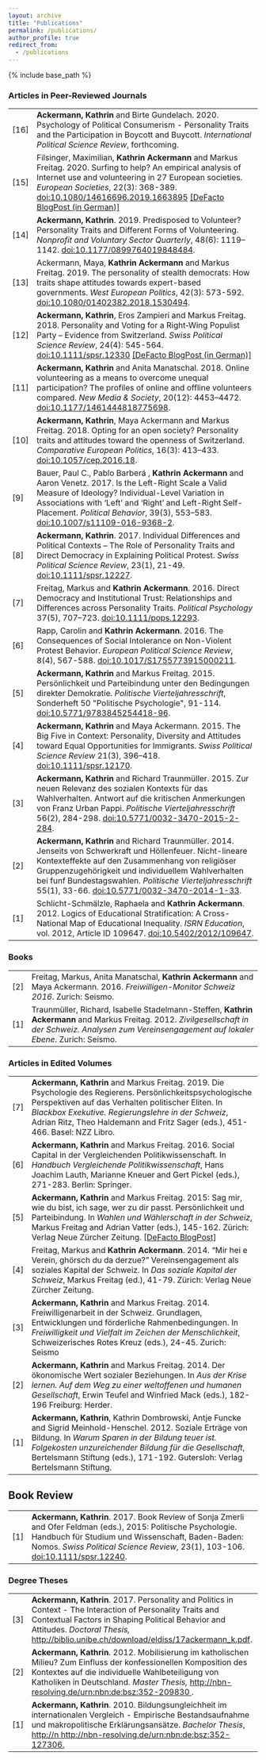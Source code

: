 ```yaml
---
layout: archive
title: "Publications"
permalink: /publications/
author_profile: true
redirect_from:
  - /publications
---
```


{% include base_path %}

<h3>Articles in Peer-Reviewed Journals</h3>
<table class="tg">
<tbody>
<tr>
<td width="5%">[16]</td>
<td width="95%"><strong>Ackermann, Kathrin</strong> and Birte Gundelach. 2020. Psychology of Political
Consumerism - Personality Traits and the Participation in Boycott and Buycott. <em>International Political Science Review</em>, forthcoming.</td>
</tr>
<tr>
<td width="5%">[15]</td>
<td width="95%">Filsinger, Maximilian, <strong>Kathrin Ackermann</strong> and Markus Freitag. 2020. Surfing to help? An empirical analysis of Internet use and volunteering in 27 European societies. <em>European Societies</em>, 22(3): 368-389. <a href="https://doi.org/10.1080/14616696.2019.1663895" target="_blank" rel="noopener noreferrer">doi:10.1080/14616696.2019.1663895</a> <a href="https://www.defacto.expert/2019/10/30/surfen-um-zu-helfen-wie-die-internetnutzung-soziale-ungleichheiten-ausgleicht/" target="_blank" rel="noopener noreferrer">[DeFacto BlogPost (in German)]</a></td>
</tr>
<tr>
<td width="5%">[14]</td>
<td width="95%"><strong>Ackermann, Kathrin</strong>. 2019. Predisposed to Volunteer? Personality Traits and Different Forms of Volunteering. <em>Nonprofit and Voluntary Sector Quarterly</em>, 48(6): 1119–1142. <a href="https://doi.org/10.1177/0899764019848484" target="_blank" rel="noopener noreferrer">doi:10.1177/0899764019848484</a>.</td>
</tr>
<tr>
<td width="5%">[13]</td>
<td width="95%">Ackermann, Maya, <strong>Kathrin Ackermann</strong> and Markus Freitag. 2019. The personality of stealth democrats: How traits shape attitudes towards expert-based governments. <em>West European Politics</em>, 42(3): 573-592. <a href="https://doi.org/10.1080/01402382.2018.1530494" target="_blank" rel="noopener noreferrer">doi:10.1080/01402382.2018.1530494</a>.</td>
</tr>
<tr>
<td width="5%">[12]</td>
<td width="95%"><strong>Ackermann, Kathrin</strong>, Eros Zampieri and Markus Freitag. 2018. Personality and Voting for a Right‐Wing Populist Party – Evidence from Switzerland. <em>Swiss Political Science Review</em>, 24(4): 545-564. <a href="https://doi.org/10.1111/spsr.12330" target="_blank" rel="noopener noreferrer">doi:10.1111/spsr.12330</a> <a href="https://www.defacto.expert/2018/12/17/stimmabgabe-charakterfrage/" target="_blank" rel="noopener noreferrer">[DeFacto BlogPost (in German)]</a></td>
</tr>
<tr>
<td width="5%">[11]</td>
<td width="95%"><strong>Ackermann, Kathrin</strong> and Anita Manatschal. 2018. Online volunteering as a means to overcome unequal participation? The profiles of online and offline volunteers compared. <em>New Media & Society</em>, 20(12): 4453–4472. <a href="https://doi.org/10.1177/1461444818775698" target="_blank" rel="noopener noreferrer">doi:10.1177/1461444818775698</a>.</td>
</tr>
<tr>
<td width="5%">[10]</td>
<td width="95%"><strong>Ackermann, Kathrin</strong>, Maya Ackermann and Markus Freitag. 2018. Opting for an open society? Personality traits and attitudes toward the openness of Switzerland. <em>Comparative European Politics</em>, 16(3): 413–433. <a href="http://dx.doi.org/10.1057/cep.2016.18" target="_blank" rel="noopener noreferrer">doi:10.1057/cep.2016.18</a>.</td>
</tr>
<tr>
<td width="5%">[9]</td>
<td width="95%">Bauer, Paul C., Pablo Barberá , <strong>Kathrin Ackermann</strong> and Aaron Venetz. 2017. Is the Left-Right Scale a Valid Measure of Ideology? Individual-Level Variation in Associations with ‘Left’ and ‘Right’ and Left-Right Self-Placement. <em>Political Behavior</em>, 39(3), 553–583. <a href="http://dx.doi.org/10.1007/s11109-016-9368-2" target="_blank" rel="noopener noreferrer">doi:10.1007/s11109-016-9368-2</a>.</td>
</tr>
<tr>
<td width="5%">[8]</td>
<td width="95%"><strong>Ackermann, Kathrin</strong>. 2017. Individual Differences and Political Contexts – The Role of Personality Traits and Direct Democracy in Explaining Political Protest. <em>Swiss Political Science Review</em>, 23(1), 21-49. <a href="http://onlinelibrary.wiley.com/doi/10.1111/spsr.12227/full" target="_blank" rel="noopener noreferrer">doi:10.1111/spsr.12227</a>.</td>
</tr>
<tr>
<td width="5%">[7]</td>
<td width="95%">Freitag, Markus and <strong>Kathrin Ackermann</strong>. 2016. Direct Democracy and Institutional Trust: Relationships and Differences across Personality Traits. <em>Political Psychology </em>37(5), 707–723. <a href="http://dx.doi.org/10.1111/pops.12293" target="_blank" rel="noopener noreferrer">doi:10.1111/pops.12293</a>.</td>
</tr>
<tr>
<td width="5%">[6]</td>
<td width="95%">Rapp, Carolin and <strong>Kathrin Ackermann</strong>. 2016. The Consequences of Social Intolerance on Non-Violent Protest Behavior. <em>European Political Science Review</em>, 8(4), 567-588. <a href="http://dx.doi.org/10.1017/S1755773915000211" target="_blank" rel="noopener noreferrer">doi:10.1017/S1755773915000211</a>.</td>
</tr>
<tr>
<td width="5%">[5]</td>
<td width="95%"><strong>Ackermann, Kathrin</strong> and Markus Freitag. 2015. Persönlichkeit und Parteibindung unter den Bedingungen direkter Demokratie. <em>Politische Vierteljahresschrift</em>, Sonderheft 50 "Politische Psychologie", 91-114.<a href="http://dx.doi.org/10.5771/9783845254418-96" target="_blank" rel="noopener noreferrer"> doi:10.5771/9783845254418-96</a>.</td>
</tr>
<tr>
<td width="5%">[4]</td>
<td width="95%"><strong>Ackermann, Kathrin</strong> and Maya Ackermann. 2015. The Big Five in Context: Personality, Diversity and Attitudes toward Equal Opportunities for Immigrants. <em>Swiss Political Science Review</em> 21(3), 396–418. <a href="http://dx.doi.org/10.1111/spsr.12170" target="_blank" rel="noopener noreferrer">doi:10.1111/spsr.12170</a>.</td>
</tr>
<tr>
<td width="5%">[3]</td>
<td width="95%"><strong>Ackermann, Kathrin</strong> and Richard Traunmüller. 2015. Zur neuen Relevanz des sozialen Kontexts für das Wahlverhalten. Antwort auf die kritischen Anmerkungen von Franz Urban Pappi. <em>Politische Vierteljahresschrift</em> 56(2), 284-298. <a href="http://dx.doi.org/10.5771/0032-3470-2015-2-284" target="_blank" rel="noopener noreferrer">doi:10.5771/0032-3470-2015-2-284</a>.</td>
</tr>
<tr>
<td width="5%">[2]</td>
<td width="95%"><strong>Ackermann, Kathrin</strong> and Richard Traunmüller. 2014. Jenseits von Schwerkraft und Höllenfeuer. Nicht-lineare Kontexteffekte auf den Zusammenhang von religiöser Gruppenzugehörigkeit und individuellem Wahlverhalten bei funf Bundestagswahlen. <em>Politische Vierteljahresschrift</em> 55(1), 33-66. <a href="http://dx.doi.org/10.5771/0032-3470-2014-1-33" target="_blank" rel="noopener noreferrer">doi:10.5771/0032-3470-2014-1-33</a>.</td>
</tr>
<tr>
<td width="5%">[1]</td>
<td width="95%">Schlicht-Schmälzle, Raphaela and <strong>Kathrin Ackermann</strong>. 2012. Logics of Educational Stratification: A Cross-National Map of Educational Inequality. <em>ISRN Education</em>, vol. 2012, Article ID 109647. <a href="http://dx.doi.org/10.5402/2012/109647" target="_blank" rel="noopener noreferrer">doi:10.5402/2012/109647</a>.</td>
</tr>
</tbody>
</table>
<h3>Books</h3>
<table class="tg">
<tbody>
<tr>
<td width="5%">[2]</td>
<td width="95%">Freitag, Markus, Anita Manatschal, <strong>Kathrin Ackermann</strong> and Maya Ackermann. 2016. <em>Freiwilligen-Monitor Schweiz 2016</em>. Zurich: Seismo.</td>
</tr>
<tr>
<td width="5%">[1]</td>
<td width="95%">Traunmüller, Richard, Isabelle Stadelmann-Steffen, <strong>Kathrin Ackermann</strong> and Markus Freitag. 2012. <em>Zivilgesellschaft in der Schweiz. Analysen zum Vereinsengagement auf lokaler Ebene</em>. Zurich: Seismo.</td>
</tr>
</tbody>
</table>
<h3>Articles in Edited Volumes</h3>
<table class="tg">
<tbody>
<tr>
<td width="5%">[7]</td>
<td width="95%"><strong>Ackermann, Kathrin</strong> and Markus Freitag. 2019. Die Psychologie des Regierens. Persönlichkeitspsychologische Perspektiven auf das Verhalten politischer Eliten. In <em>Blackbox Exekutive. Regierungslehre in der Schweiz</em>, Adrian Ritz, Theo Haldemann and Fritz Sager (eds.), 451-466. Basel: NZZ Libro.</td>
</tr>
<tr>
<td width="5%">[6]</td>
<td width="95%"><strong>Ackermann, Kathrin</strong> and Markus Freitag. 2016. Social Capital in der Vergleichenden Politikwissenschaft. In <em>Handbuch Vergleichende Politikwissenschaft</em>, Hans Joachim Lauth, Marianne Kneuer and Gert Pickel (eds.), 271-283. Berlin: Springer.</td>
</tr>
<tr>
<td width="5%">[5]</td>
<td width="95%"><strong>Ackermann, Kathrin</strong> and Markus Freitag. 2015: Sag mir, wie du bist, ich sage, wer zu dir passt. Persönlichkeit und Parteibindung. In <em>Wahlen und Wählerschaft in der Schweiz</em>, Markus Freitag and Adrian Vatter (eds.), 145-162. Zürich: Verlag Neue Zürcher Zeitung. <a href="http://www.defacto.expert/2015/10/12/welche-partei-passt-zu-mir/" target="_blank" rel="noopener noreferrer">[DeFacto BlogPost]</a></td>
</tr>
<tr>
<td width="5%">[4]</td>
<td width="95%">Freitag, Markus and <strong>Kathrin Ackermann</strong>. 2014. “Mir hei e Verein, ghörsch du da derzue?” Vereinsengagement als soziales Kapital der Schweiz. In <em>Das soziale Kapital der Schweiz</em>, Markus Freitag (ed.), 41-79. Zürich: Verlag Neue Zürcher Zeitung.</td>
</tr>
<tr>
<td width="5%">[3]</td>
<td width="95%"><strong>Ackermann, Kathrin</strong> and Markus Freitag. 2014. Freiwilligenarbeit in der Schweiz. Grundlagen, Entwicklungen und förderliche Rahmenbedingungen. In <em>Freiwilligkeit und Vielfalt im Zeichen der Menschlichkeit</em>, Schweizerisches Rotes Kreuz (eds.), 24-45. Zurich: Seismo</td>
</tr>
<tr>
<td width="5%">[2]</td>
<td width="95%"><strong>Ackermann, Kathrin</strong> and Markus Freitag. 2014. Der ökonomische Wert sozialer Beziehungen. In <em>Aus der Krise lernen. Auf dem Weg zu einer weltoffenen und humanen Gesellschaft</em>, Erwin Teufel and Winfried Mack (eds.), 182-196 Freiburg: Herder.</td>
</tr>
<tr>
<td width="5%">[1]</td>
<td width="95%"><strong>Ackermann, Kathrin</strong>, Kathrin Dombrowski, Antje Funcke and Sigrid Meinhold-Henschel. 2012. Soziale Erträge von Bildung. In <em>Warum Sparen in der Bildung teuer ist. Folgekosten unzureichender Bildung für die Gesellschaft</em>, Bertelsmann Stiftung (eds.), 171-192. Gutersloh: Verlag Bertelsmann Stiftung.</td>
</tr>
</tbody>
</table>
<h2>Book Review</h2>
<table class="tg">
<tbody>
<tr>
<td width="5%">[1]</td>
<td width="95%"><strong>Ackermann, Kathrin</strong>. 2017. Book Review of Sonja Zmerli and Ofer Feldman (eds.), 2015: Politische Psychologie. Handbuch für Studium und Wissenschaft, Baden-Baden: Nomos. <em>Swiss Political Science Review</em>, 23(1), 103-106. <a href="http://onlinelibrary.wiley.com/doi/10.1111/spsr.12240/full" target="_blank" rel="noopener noreferrer">doi:10.1111/spsr.12240</a>.</td>
</tr>
</tbody>
</table>
<h3>Degree Theses</h3>
<table class="tg">
<tbody>
<tr>
<td width="5%">[3]</td>
<td width="95%"><strong>Ackermann, Kathrin</strong>. 2017. Personality and Politics in Context - The Interaction of Personality Traits and Contextual Factors in Shaping Political Behavior and Attitudes. <em>Doctoral Thesis,</em> <a href="http://biblio.unibe.ch/download/eldiss/17ackermann_k.pdf" target="_blank" rel="noopener noreferrer">http://biblio.unibe.ch/download/eldiss/17ackermann_k.pdf</a>.</td>
</tr>
<tr>
<td width="5%">[2]</td>
<td width="95%"><strong>Ackermann, Kathrin</strong>. 2012. Mobilisierung im katholischen Milieu? Zum Einfluss der konfessionellen Komposition des Kontextes auf die individuelle Wahlbeteiligung von Katholiken in Deutschland. <em>Master Thesis,</em> <a href="http://nbn-resolving.de/urn:nbn:de:bsz:352-209830" target="_blank" rel="noopener noreferrer">http://nbn-resolving.de/urn:nbn:de:bsz:352-209830 </a>.</td>
</tr>
<tr>
<td width="5%">[1]</td>
<td width="95%"><strong>Ackermann, Kathrin</strong>. 2010. Bildungsungleichheit im internationalen Vergleich - Empirische Bestandsaufnahme und makropolitische Erklärungsansätze. <em>Bachelor Thesis</em>, <a href="http://nbn-resolving.de/urn:nbn:de:bsz:352-127306" target="_blank" rel="noopener noreferrer">http://n </a><a href="http://nbn-resolving.de/urn:nbn:de:bsz:352-127306" target="_blank" rel="noopener noreferrer">http://nbn-resolving.de/urn:nbn:de:bsz:352-127306</a><a href="http://nbn-resolving.de/urn:nbn:de:bsz:352-127306" target="_blank" rel="noopener noreferrer">.</a></td>
</tr>
</tbody>
</table>
